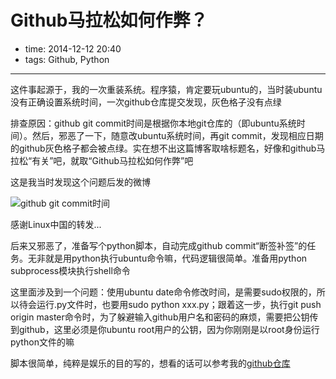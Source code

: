 # Github马拉松如何作弊？

- time: 2014-12-12 20:40
- tags: Github, Python

---

这件事起源于，我的一次重装系统。程序猿，肯定要玩ubuntu的，当时装ubuntu没有正确设置系统时间，一次github仓库提交发现，灰色格子没有点绿

排查原因：github git commit时间是根据你本地git仓库的（即ubuntu系统时间）。然后，邪恶了一下，随意改ubuntu系统时间，再git commit，发现相应日期的github灰色格子都会被点绿。实在想不出这篇博客取啥标题名，好像和github马拉松“有关”吧，就取“Github马拉松如何作弊”吧

这是我当时发现这个问题后发的微博

![github git commit时间](https://raw.githubusercontent.com/su-kaiyao/record/master/others/imgs/weibo.png)

感谢Linux中国的转发...

后来又邪恶了，准备写个python脚本，自动完成github commit“断签补签”的任务。无非就是用python执行ubuntu命令嘛，代码逻辑很简单。准备用python subprocess模块执行shell命令

这里面涉及到一个问题：使用ubuntu date命令修改时间，是需要sudo权限的，所以待会运行.py文件时，也要用sudo python xxx.py；跟着这一步，执行git push origin master命令时，为了躲避输入github用户名和密码的麻烦，需要把公钥传到github，这里必须是你ubuntu root用户的公钥，因为你刚刚是以root身份运行python文件的嘛

脚本很简单，纯粹是娱乐的目的写的，想看的话可以参考我的[github仓库](https://github.com/su-kaiyao/Python-Practice/tree/master/githubShua)
